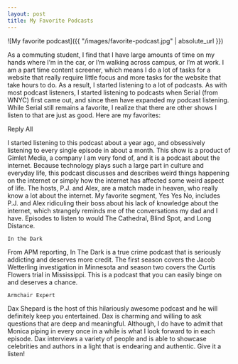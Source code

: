 ```yaml
---
layout: post
title: My Favorite Podcasts
---
```

![My favorite podcast]({{ "/images/favorite-podcast.jpg" | absolute_url }})



As a commuting student, I find that I have large amounts of time on my hands where I’m in the car, or I’m walking across campus, or I’m at work. I am a part time content screener, which means I do a lot of tasks for a website that really require little focus and more tasks for the website that take hours to do. As a result, I started listening to a lot of podcasts. As with most podcast listeners, I started listening to podcasts when Serial (from WNYC) first came out, and since then have expanded my podcast listening. While Serial still remains a favorite, I realize that there are other shows I listen to that are just as good. Here are my favorites:

	
  Reply All
  
I started listening to this podcast about a year ago, and obsessively listening to every single episode in about a month. This show is a product of Gimlet Media, a company I am very fond of, and it is a podcast about the internet.  Because technology plays such a large part in culture and everyday life, this podcast discusses and describes weird things happening on the internet or simply how the internet has affected some weird aspect of life. The hosts, P.J. and Alex, are a match made in heaven, who really know a lot about the internet. My favorite segment, Yes Yes No, includes P.J. and Alex ridiculing their boss about his lack of knowledge about the internet, which strangely reminds me of the conversations my dad and I have. Episodes to listen to would The Cathedral, Blind Spot, and Long Distance. 

	In the Dark
  
From APM reporting, In The Dark is a true crime podcast that is seriously addicting and deserves more credit. The first season covers the Jacob Wetterling investigation in Minnesota and season two covers the Curtis Flowers trial in Mississippi. This is a podcast that you can easily binge on and deserves a chance. 

	Armchair Expert
  
Dax Shepard is the host of this hilariously awesome podcast and he will definitely keep you entertained. Dax is charming and willing to ask questions that are deep and meaningful. Although, I do have to admit that Monica piping in every once in a while is what I look forward to in each episode. Dax interviews a variety of people and is able to showcase celebrities and authors in a light that is endearing and authentic. Give it a listen!



